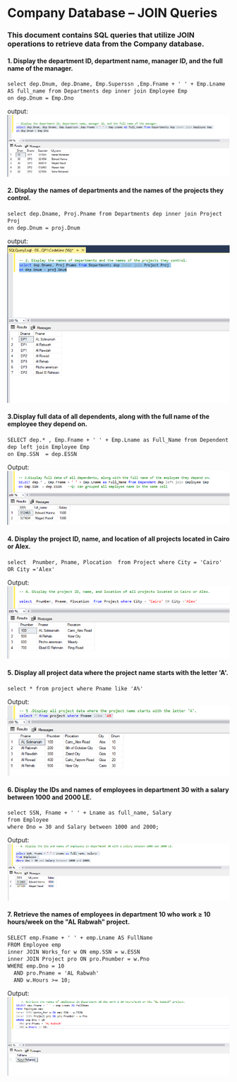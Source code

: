 ﻿# Company Database – JOIN Queries
### This document contains SQL queries that utilize JOIN operations to retrieve data from the Company database.
#### 1. Display the department ID, department name, manager ID, and the full name of the manager.
```
select dep.Dnum, dep.Dname, Emp.Superssn ,Emp.Fname + ' ' + Emp.Lname AS full_name from Departments dep inner join Employee Emp
on dep.Dnum = Emp.Dno
```
output:
![](./images/1.png)

#### 2. Display the names of departments and the names of the projects they control. 
```
select dep.Dname, Proj.Pname from Departments dep inner join Project Proj
on dep.Dnum = proj.Dnum

``` 
output:
![](./images/2.PNG)

#### 3.Display full data of all dependents, along with the full name of the employee they depend on. 
```
SELECT dep.* , Emp.Fname + ' ' + Emp.Lname as Full_Name from Dependent dep left join Employee Emp 
on Emp.SSN  = dep.ESSN

```

Output:
![](./images/3.PNG)

#### 4. Display the project ID, name, and location of all projects located in Cairo or Alex. 
```
select  Pnumber, Pname, Plocation  from Project where City = 'Cairo' OR City ='Alex'

```

Output:
![](./images/4.PNG)

#### 5. Display all project data where the project name starts with the letter 'A'. 
```
select * from project where Pname like 'A%'

```
Output:
![](./images/5.PNG)

#### 6. Display the IDs and names of employees in department 30 with a salary between 1000 and 2000 LE. 
```
select SSN, Fname + ' ' + Lname as full_name, Salary 
from Employee 
where Dno = 30 and Salary between 1000 and 2000;
```

Output:
![](./images/6.PNG)

#### 7. Retrieve the names of employees in department 10 who work ≥ 10 hours/week on the "AL Rabwah" project. 
```
SELECT emp.Fname + ' ' + emp.Lname AS FullName
FROM Employee emp
inner JOIN Works_for w ON emp.SSN = w.ESSN
inner JOIN Project pro ON pro.Pnumber = w.Pno
WHERE emp.Dno = 10 
  AND pro.Pname = 'AL Rabwah' 
  AND w.Hours >= 10; 
```

Output:
![](./images/7.PNG)













